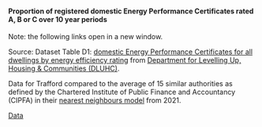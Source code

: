 #### Proportion of registered domestic Energy Performance Certificates rated A, B or C over 10 year periods

Note: the following links open in a new window.

Source: Dataset Table D1: <a href="https://assets.publishing.service.gov.uk/government/uploads/system/uploads/attachment_data/file/1094219/D1_-_Domestic_EPCs.ods" target="_blank">domestic Energy Performance Certificates for all dwellings by energy efficiency rating</a> from <a href="https://www.gov.uk/government/statistical-data-sets/live-tables-on-energy-performance-of-buildings-certificates" target="_blank">Department for Levelling Up, Housing & Communities (DLUHC)</a>.

Data for Trafford compared to the average of 15 similar authorities as defined by the Chartered Institute of Public Finance and Accountancy (CIPFA) in their <a href='https://www.cipfa.org/services/cipfastats/nearest-neighbour-model' target='_blank'>nearest neighbours model</a> from 2021.

<a href="https://www.trafforddatalab.io/corporate_plan/data/climate/energy_performance_certificates.csv" aria-label="Download the data" class="downloadButton" target="_blank" download>Data <span class="fas fa-download"></span></a>
